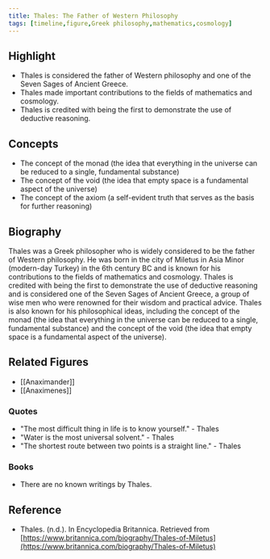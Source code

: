 ```yaml
---
title: Thales: The Father of Western Philosophy 
tags: [timeline,figure,Greek philosophy,mathematics,cosmology]
---
```

## Highlight

-   Thales is considered the father of Western philosophy and one of the Seven Sages of Ancient Greece.
-   Thales made important contributions to the fields of mathematics and cosmology.
-   Thales is credited with being the first to demonstrate the use of deductive reasoning.

## Concepts

-   The concept of the monad (the idea that everything in the universe can be reduced to a single, fundamental substance)
-   The concept of the void (the idea that empty space is a fundamental aspect of the universe)
-   The concept of the axiom (a self-evident truth that serves as the basis for further reasoning)

## Biography

Thales was a Greek philosopher who is widely considered to be the father of Western philosophy. He was born in the city of Miletus in Asia Minor (modern-day Turkey) in the 6th century BC and is known for his contributions to the fields of mathematics and cosmology. Thales is credited with being the first to demonstrate the use of deductive reasoning and is considered one of the Seven Sages of Ancient Greece, a group of wise men who were renowned for their wisdom and practical advice. Thales is also known for his philosophical ideas, including the concept of the monad (the idea that everything in the universe can be reduced to a single, fundamental substance) and the concept of the void (the idea that empty space is a fundamental aspect of the universe).

## Related Figures

-   [[Anaximander]]
-   [[Anaximenes]]

### Quotes

-   "The most difficult thing in life is to know yourself." - Thales
-   "Water is the most universal solvent." - Thales
-   "The shortest route between two points is a straight line." - Thales

### Books

-   There are no known writings by Thales.

## Reference

-   Thales. (n.d.). In Encyclopedia Britannica. Retrieved from [https://www.britannica.com/biography/Thales-of-Miletus](https://www.britannica.com/biography/Thales-of-Miletus)